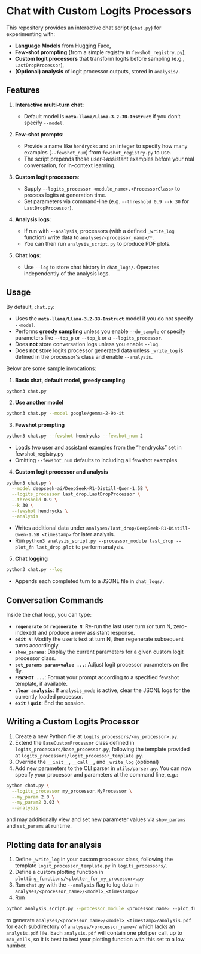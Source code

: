 # Chat with Custom Logits Processors

This repository provides an interactive chat script (`chat.py`) for experimenting with:
- **Language Models** from Hugging Face,
- **Few-shot prompting** (from a simple registry in `fewshot_registry.py`),
- **Custom logit processors** that transform logits before sampling (e.g., `LastDropProcessor`),
- **(Optional) analysis** of logit processor outputs, stored in `analysis/`.

## Features

1. **Interactive multi-turn chat**:  
   - Default model is **`meta-llama/Llama-3.2-3B-Instruct`** if you don’t specify `--model`.  

2. **Few-shot prompts**:  
   - Provide a name like `hendrycks` and an integer to specify how many examples (`--fewshot_num`) from `fewshot_registry.py` to use.
   - The script prepends those user→assistant examples before your real conversation, for in-context learning.

3. **Custom logit processors**:  
   - Supply `--logits_processor <module_name>.<ProcessorClass>` to process logits at generation time.
   - Set parameters via command-line (e.g. `--threshold 0.9 --k 30` for `LastDropProcessor`).

4. **Analysis logs**:  
   - If run with `--analysis`, processors (with a defined `_write_log` function) write data to `analyses/<processor_name>/*`.
   - You can then run `analysis_script.py` to produce PDF plots.

5. **Chat logs**:  
   - Use `--log` to store chat history in `chat_logs/`. Operates independently of the analysis logs. 

## Usage

By default, `chat.py`:

- Uses the **`meta-llama/Llama-3.2-3B-Instruct`** model if you do not specify `--model`.
- Performs **greedy sampling** unless you enable `--do_sample` or specify parameters like `--top_p` or `--top_k` or a `--logits_processor`.
- Does **not** store conversation logs unless you enable `--log`.
- Does **not** store logits processor generated data unless `_write_log` is defined in the processor's class and enable `--analysis`. 

Below are some sample invocations:
1. **Basic chat, default model, greedy sampling**  
  ```bash
  python3 chat.py
  ```
2. **Use another model**
  ```bash
  python3 chat.py --model google/gemma-2-9b-it
  ```
3. **Fewshot prompting**
  ```bash
  python3 chat.py --fewshot hendrycks --fewshot_num 2
  ```
- Loads two user and assistant examples from the “hendrycks” set in fewshot_registry.py
- Omitting `--fewshot_num` defaults to including all fewshot examples
4. **Custom logit processor and analysis**
  ```bash
  python3 chat.py \
    --model deepseek-ai/DeepSeek-R1-Distill-Qwen-1.5B \
    --logits_processor last_drop.LastDropProcessor \
    --threshold 0.9 \
    --k 30 \
    --fewshot hendrycks \
    --analysis
  ```
  - Writes additional data under `analyses/last_drop/DeepSeek-R1-Distill-Qwen-1.5B_<timestamp>` for later analysis.
  - Run `python3 analysis_script.py --processor_module last_drop --plot_fn last_drop.plot` to perform analysis. 
5. **Chat logging**
  ```bash
  python3 chat.py --log
  ```
  - Appends each completed turn to a JSONL file in `chat_logs/`.

## Conversation Commands

Inside the chat loop, you can type:

- **`regenerate`** or **`regenerate N`**: Re-run the last user turn (or turn N, zero-indexed) and produce a new assistant response.
- **`edit N`**: Modify the user’s text at turn N, then regenerate subsequent turns accordingly.
- **`show_params`**: Display the current parameters for a given custom logit processor class.
- **`set_params param=value ...`**: Adjust logit processor parameters on the fly.
- **`FEWSHOT ...`**: Format your prompt according to a specified fewshot template, if available.
- **`clear analysis`**: If `analysis_mode` is active, clear the JSONL logs for the currently loaded processor.
- **`exit`** / **`quit`**: End the session.

## Writing a Custom Logits Processor

1. Create a new Python file at `logits_processors/<my_processor>.py`.
2. Extend the `BaseCustomProcessor` class defined in `logits_processors/base_processor.py`, following the template provided at `logits_processors/logit_processor_template.py`.
3. Override the `__init__`, `__call__`, and `_write_log` (optional)
4. Add new parameters to the CLI parser in `utils/parser.py`.
You can now specify your processor and parameters at the command line, e.g.:
  ```bash
  python chat.py \
    --logits_processor my_processor.MyProcessor \
    --my_param 2.0 \
    --my_param2 3.03 \
    --analysis
  ```
and may additionally view and set new parameter values via `show_params` and `set_params` at runtime. 

## Plotting data for analysis
1. Define `_write_log` in your custom processor class, following the template `logit_processor_template.py` in `logits_processors/`.
2. Define a custom plotting function in `plotting_functions/<plotter_for_my_processor>.py`
3. Run `chat.py` with the `--analysis` flag to log data in `analyses/<processor_name>/<model>_<timestamp>/`
4. Run 
  ```bash
  python analysis_script.py --processor_module <processor_name> --plot_fn <plotter_file>.<my_fn> --max_calls 12345679
  ```
   to generate `analyses/<processor_name>/<model>_<timestamp>/analysis.pdf` for each subdirectory of `analyses/<processor_name>/` which lacks an `analysis.pdf` file.
   Each `analysis.pdf` will contain one plot per call, up to `max_calls`, so it is best to test your plotting function with this set to a low number. 
